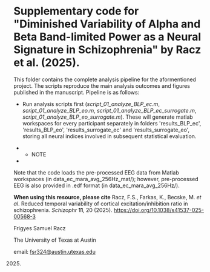 # Supplementary code for "Diminished Variability of Alpha and Beta Band-limited Power as a Neural Signature in Schizophrenia" by Racz et al. (2025).

This folder contains the complete analysis pipeline for the aformentioned project. The scripts reproduce the main analysis outcomes and figures published in the manuscript. Pipeline is as follows:

- Run analysis scripts first (_script_01_analyze_BLP_ec.m_, _script_01_analyze_BLP_eo.m_, _script_01_analyze_BLP_ec_surrogate.m_, _script_01_analyze_BLP_eo_surrogate.m_). These will generate matlab workspaces for every participant separately in folders 'results_BLP_ec', 'results_BLP_eo', 'results_surrogate_ec' and 'results_surrogate_eo', storing all neural indices involved in subsequent statistical evaluation.
- - NOTE

- 

Note that the code loads the pre-processed EEG data from Matlab workspaces (in data_ec_mara_avg_256Hz_mat/); however, pre-processed EEG is also provided in .edf format (in data_ec_mara_avg_256Hz/).

**When using this resource, please cite** Racz, F.S., Farkas, K., Becske, M. *et al*. Reduced temporal variability of cortical excitation/inhibition ratio in schizophrenia. *Schizophr* **11**, 20 (2025). https://doi.org/10.1038/s41537-025-00568-3

Frigyes Samuel Racz

The University of Texas at Austin

email: fsr324@austin.utexas.edu

2025.

